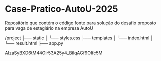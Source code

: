 # Case-Pratico-AutoU-2025
Repositório que contém o código fonte para solução do desafio proposto para vaga de estagiário na empresa AutoU

/project
  ├── static
  │     └── styles.css
  ├── templates
  │     └── index.html
  │     └── result.html
  ├── app.py


AIzaSyBXD6tM44Oir53A25y4_BiIqAGf9OIfc5M